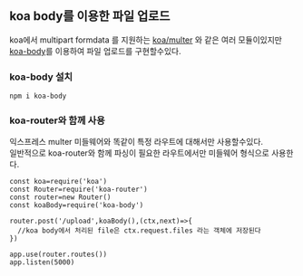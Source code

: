 ## koa body를 이용한 파일 업로드
koa에서 multipart formdata 를 지원하는 [koa/multer](https://github.com/koajs/multer) 와 같은 여러 모듈이있지만  
[koa-body](https://github.com/koajs/koa-body)를 이용하여 파일 업로드를 구현할수있다.  

### koa-body 설치
```
npm i koa-body
```

### koa-router와 함께 사용
익스프레스 multer 미들웨어와 똑같이 특정 라우트에 대해서만 사용할수있다.  
일반적으로 koa-router와 함께 파싱이 필요한 라우트에서만 미들웨어 형식으로 사용한다.  
```
const koa=require('koa')
const Router=require('koa-router')
const router=new Router()
const koaBody=require('koa-body')

router.post('/upload',koaBody(),(ctx,next)=>{
  //koa body에서 처리된 file은 ctx.request.files 라는 객체에 저장된다
})

app.use(router.routes())
app.listen(5000)
```
